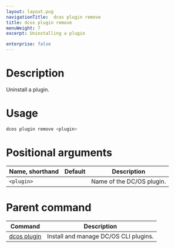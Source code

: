 ```yaml
---
layout: layout.pug
navigationTitle:  dcos plugin remove
title: dcos plugin remove
menuWeight: 7
excerpt: Uninstalling a plugin

enterprise: false
---
```


# Description

Uninstall a plugin.

# Usage

```bash
dcos plugin remove <plugin>
```

# Positional arguments

| Name, shorthand | Default | Description |
|---------|-------------|-------------|
| `<plugin>`   |             |  Name of the DC/OS plugin. |

# Parent command

| Command | Description |
|---------|-------------|
| [dcos plugin](/1.13/cli/command-reference/dcos-plugin/)   | Install and manage DC/OS CLI plugins. |
